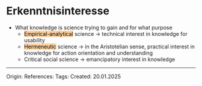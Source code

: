 # Erkenntnisinteresse

- What knowledge is science trying to gain and for what purpose
	- <mark style="background: #FFB86CA6;">Empirical-analytical</mark> science -> technical interest in knowledge for usability
	- <mark style="background: #FFB86CA6;">Hermeneutic</mark> science -> in the Aristotelian sense, practical interest in knowledge for action orientation and understanding
	- Critical social science -> emancipatory interest in knowledge

---

Origin: 
References: 
Tags: 
Created: 20.01.2025

